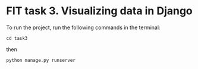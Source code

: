 # FIT task 3. Visualizing data in Django

To run the project, run the following commands in the terminal:

```
cd task3
```
then
```
python manage.py runserver
```
